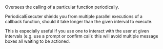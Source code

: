 Oversees the calling of a particular function periodically.

PeriodicalExecuter shields you from multiple parallel executions of a callback function, should it take longer than the given interval to execute.

This is especially useful if you use one to interact with the user at given intervals (e.g. use a prompt or confirm call): this will avoid multiple message boxes all waiting to be actioned.